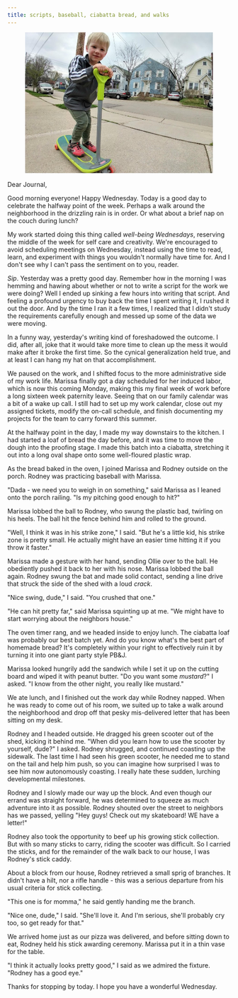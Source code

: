 ```yaml
---
title: scripts, baseball, ciabatta bread, and walks
---
```


<figure>
  <a href="/images/banners/2020-04-29.jpg">
    <img alt="banner" src="/images/banners/2020-04-29.jpg"/>
  </a>
</figure>

Dear Journal,

Good morning everyone!  Happy Wednesday.  Today is a good day to
celebrate the halfway point of the week.  Perhaps a walk around the
neighborhood in the drizzling rain is in order.  Or what about a brief
nap on the couch during lunch?

My work started doing this thing called _well-being Wednesdays_,
reserving the middle of the week for self care and creativity.  We're
encouraged to avoid scheduling meetings on Wednesday, instead using
the time to read, learn, and experiment with things you wouldn't
normally have time for.  And I don't see why I can't pass the
sentiment on to you, reader.

_Sip_.  Yesterday was a pretty good day.  Remember how in the morning
I was hemming and hawing about whether or not to write a script for
the work we were doing?  Well I ended up sinking a few hours into
writing that script.  And feeling a profound urgency to buy back the
time I spent writing it, I rushed it out the door.  And by the time I
ran it a few times, I realized that I didn't study the requirements
carefully enough and messed up some of the data we were moving.

In a funny way, yesterday's writing kind of foreshadowed the outcome.
I did, after all, joke that it would take more time to clean up the
mess it would make after it broke the first time.  So the cynical
generalization held true, and at least I can hang my hat on that
accomplishment.

We paused on the work, and I shifted focus to the more administrative
side of my work life.  Marissa finally got a day scheduled for her
induced labor, which is now this coming Monday, making this my final
week of work before a long sixteen week paternity leave.  Seeing that
on our family calendar was a bit of a wake up call.  I still had to
set up my work calendar, close out my assigned tickets, modify the
on-call schedule, and finish documenting my projects for the team to
carry forward this summer.

At the halfway point in the day, I made my way downstairs to the
kitchen.  I had started a loaf of bread the day before, and it was
time to move the dough into the proofing stage.  I made this batch
into a ciabatta, stretching it out into a long oval shape onto some
well-floured plastic wrap.

As the bread baked in the oven, I joined Marissa and Rodney outside on
the porch.  Rodney was practicing baseball with Marissa.

"Dada - we need you to weigh in on something," said Marissa as I
leaned onto the porch railing.  "Is my pitching good enough to hit?"

Marissa lobbed the ball to Rodney, who swung the plastic bad, twirling
on his heels.  The ball hit the fence behind him and rolled to the
ground.

"Well, I think it was in his strike zone," I said.  "But he's a little
kid, his strike zone is pretty small.  He actually might have an
easier time hitting it if you throw it faster."

Marissa made a gesture with her hand, sending Ollie over to the ball.
He obediently pushed it back to her with his nose.  Marissa lobbed the
ball again.  Rodney swung the bat and made solid contact, sending a
line drive that struck the side of the shed with a loud _crack_.

"Nice swing, dude," I said.  "You crushed that one."

"He can hit pretty far," said Marissa squinting up at me.  "We might
have to start worrying about the neighbors house."

The oven timer rang, and we headed inside to enjoy lunch.  The
ciabatta loaf was probably our best batch yet.  And do you know what's
the best part of homemade bread?  It's completely within your right to
effectively ruin it by turning it into one giant party style PB&J.

Marissa looked hungrily add the sandwich while I set it up on the
cutting board and wiped it with peanut butter.  "Do you want some
_mustard_?" I asked.  "I know from the other night, you really like
mustard."

We ate lunch, and I finished out the work day while Rodney napped.
When he was ready to come out of his room, we suited up to take a walk
around the neighborhood and drop off that pesky mis-delivered letter
that has been sitting on my desk.

Rodney and I headed outside.  He dragged his green scooter out of the
shed, kicking it behind me.  "When did you learn how to use the
scooter by yourself, dude?" I asked.  Rodney shrugged, and continued
coasting up the sidewalk.  The last time I had seen his green scooter,
he needed me to stand on the tail and help him push, so you can
imagine how surprised I was to see him now autonomously coasting.  I
really hate these sudden, lurching developmental milestones.

Rodney and I slowly made our way up the block.  And even though our
errand was straight forward, he was determined to squeeze as much
adventure into it as possible.  Rodney shouted over the street to
neighbors has we passed, yelling "Hey guys!  Check out my skateboard!
WE have a letter!"

Rodney also took the opportunity to beef up his growing stick
collection.  But with so many sticks to carry, riding the scooter was
difficult.  So I carried the sticks, and for the remainder of the walk
back to our house, I was Rodney's stick caddy.

About a block from our house, Rodney retrieved a small sprig of
branches.  It didn't have a hilt, nor a rifle handle - this was a
serious departure from his usual criteria for stick collecting.

"This one is for momma," he said gently handing me the branch.

"Nice one, dude," I said.  "She'll love it.  And I'm serious, she'll
probably cry too, so get ready for that."

We arrived home just as our pizza was delivered, and before sitting
down to eat, Rodney held his stick awarding ceremony.  Marissa put it
in a thin vase for the table.

"I think it actually looks pretty good," I said as we admired the
fixture.  "Rodney has a good eye."

Thanks for stopping by today.  I hope you have a wonderful Wednesday.
